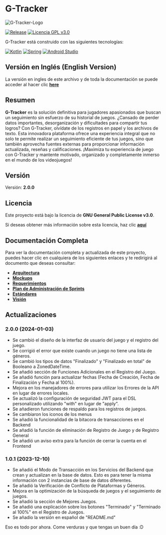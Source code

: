 # G-Tracker

![G-Tracker-Logo](/Images/G-Tracker%20Documentación%20con%20Fondo.png)

[![Release](https://img.shields.io/badge/Lanzamiento-1.0.1-FFA500?style=for-the-badge&logo=gpl&labelColor=gray)](https://github.com/sh4dow18/G-Tracker/releases/tag/1.0.1)
[![Licencia GPL v3.0](https://img.shields.io/badge/Licencia-GPL%203.0-0000FF?style=for-the-badge&logo=gpl&labelColor=gray)](https://github.com/sh4dow18/G-Tracker/blob/main/LICENSE)

G-Tracker está construido con las siguientes tecnologías:

[![Kotlin](https://img.shields.io/badge/Kotlin-7F52FF?style=for-the-badge&logo=kotlin&labelColor=gray)](https://kotlinlang.org)
[![Spring](https://img.shields.io/badge/Spring-80EA6E?style=for-the-badge&logo=spring&labelColor=gray)](https://spring.io)
[![Android Studio](https://img.shields.io/badge/Android%20Studio-50AD55?style=for-the-badge&logo=android-studio&labelColor=gray)](https://developer.android.com/studio)

## Versión en Inglés (English Version)

La versión en ingles de este archivo y de toda la documentación se puede acceder al hacer clic **[here](/README.md)**

## Resumen

**G-Tracker** es la solución definitiva para jugadores apasionados que buscan un seguimiento sin esfuerzo de su historial de juegos. ¿Cansado de perder datos importantes, desorganización y dificultades para compartir tus logros? Con G-Tracker, olvídate de los registros en papel y los archivos de texto. Esta innovadora plataforma ofrece una experiencia integral que no solo te permite realizar un seguimiento eficiente de tus juegos, sino que también aprovecha fuentes externas para proporcionar información actualizada, reseñas y calificaciones. ¡Maximiza tu experiencia de juego con G-Tracker y mantente motivado, organizado y completamente inmerso en el mundo de los videojuegos!

## Versión

Versión: **2.0.0**

## Licencia

Este proyecto está bajo la licencia de **GNU General Public License v3.0**.

Si deseas obtener más información sobre esta licencia, haz clic
**[aquí](https://www.gnu.org/licenses/gpl-3.0.html)**

## Documentación Completa

Para ver la documentación completa y actualizada de este proyecto, puedes hacer clic en cualquiera de los siguientes enlaces y te redirigirá al documento que deseas consultar:

- **[Arquitectura](/Docs/Spanish/Arquitectura-Es.md)**
- **[Mockups](/Docs/Spanish/Mockups-Es.md)**
- **[Requerimientos](/Docs/Spanish/Requerimientos-Es.md)**
- **[Plan de Administración de Sprints](/Docs/Spanish/Plan-de-Administración-de-Sprints-Es.md)**
- **[Estándares](/Docs/Spanish/Estandares-Es.md)**
- **[Visión](/Docs/Spanish/Vision-Es.md)**

## Actualizaciones

### 2.0.0 (2024-01-03)

- Se cambió el diseño de la interfaz de usuario del juego y el registro del juego.
- Se corrigió el error que existe cuando un juego no tiene una lista de géneros.
- Se cambió los tipos de datos "Finalizado" y "Finalizado en total" de Booleano a ZonedDateTime.
- Se añadió sección de Funciones Adicionales en el Registro del Juego.
- Se añadió función para actualizar fechas (Fecha de Creación, Fecha de Finalización y Fecha al 100%).
- Mejora en los manejadores de errores para utilizar los Errores de la API en lugar de errores locales.
- Se actualizó la configuración de seguridad JWT para el DSL personalizado utilizando "with" en lugar de "apply".
- Se añadieron funciones de respaldo para los registros de juegos.
- Se cambiaron los iconos de los menus
- Se añadió la funcionalidad de la bitacora de transacciones en el Backend
- Se añadió la función de eliminación de Registro de Juego y de Registro General
- Se añadió un aviso extra para la función de cerrar la cuenta en el Frontend

### 1.0.1 (2023-12-10)

- Se añadió el Modo de Transacción en los Servicios del Backend que crean y actualizan en la base de datos. Esto es para tener la misma información con 2 instancias de base de datos diferentes.
- Se añadió la Verificación de Conflicto de Plataformas y Géneros.
- Mejora en la optimización de la búsqueda de juegos y el seguimiento de juegos.
- Se añadió la sección de Mejores Juegos.
- Se añadió una explicación sobre los botones "Terminado" y "Terminado al 100%" en el Registro de Juegos.
- Se añadio la versión en español de "README.md"

Eso es todo por ahora. Come verduras y que tengas un buen día :D
